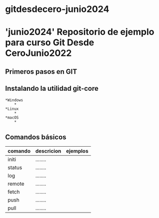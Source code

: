 # gitdesdecero-junio2024
'junio2024'
Repositorio de  ejemplo para curso Git Desde CeroJunio2022
=======

## Primeros pasos en GIT

## Instalando la utilidad git-core

	*Windows
		*
	*Linux
		*
	*macOS
		*

## Comandos básicos

|comando	|descricion	|ejemplos	|
|----		|------		|------		|
|initi		|........	|			|
|status		|........	|			|
|log		|........	|			|
|remote		|........	|			|
|fetch		|........	|			|
|push		|........	|			|
|pull		|........	|			|
